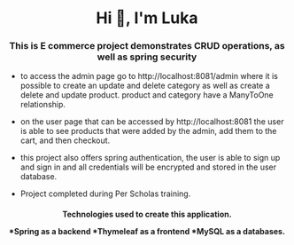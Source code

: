 <h1 align="center">Hi 👋, I'm Luka</h1>
<h3 align="center">This is E commerce project demonstrates CRUD operations,
as well as spring security</h3>

* to access the admin page go to http://localhost:8081/admin where it is possible to create an update and delete category as well as create a delete and update product. product and category have a ManyToOne relationship.

* on the user page that can be accessed by http://localhost:8081 the user is able to see products that were added by the admin, add them to the cart, and then checkout.

* this project also offers spring authentication, the user is able to sign up and sign in and all credentials will be encrypted and stored in the user database.


* Project completed during Per Scholas training.
<h4 align="center">Technologies used to create this application.

*Spring as a backend
*Thymeleaf as a frontend
*MySQL as a databases.
